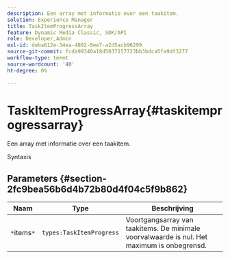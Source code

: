 ```yaml
---
description: Een array met informatie over een taakitem.
solution: Experience Manager
title: TaskItemProgressArray
feature: Dynamic Media Classic, SDK/API
role: Developer,Admin
exl-id: deba612e-34ea-4892-8ee7-a2d5acb96299
source-git-commit: fcda99340a18d5037157723bb3bdca5fa9df3277
workflow-type: tm+mt
source-wordcount: '40'
ht-degree: 0%

---
```


# TaskItemProgressArray{#taskitemprogressarray}

Een array met informatie over een taakitem.

Syntaxis

## Parameters {#section-2fc9bea56b6d4b72b80d4f04c5f9b862}

| Naam | Type | Beschrijving |
|---|---|---|
| `*`items`*` | `types:TaskItemProgress` | Voortgangsarray van taakitems. De minimale voorvalwaarde is nul. Het maximum is onbegrensd. |
